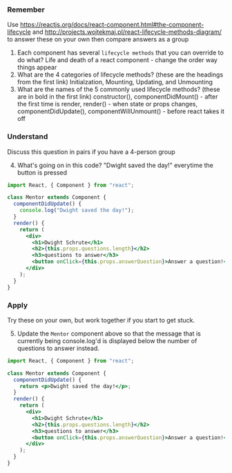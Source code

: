### Remember

Use https://reactjs.org/docs/react-component.html#the-component-lifecycle and http://projects.wojtekmaj.pl/react-lifecycle-methods-diagram/ to answer these on your own then compare answers as a group

1.  Each component has several `lifecycle methods` that you can override to do what?
  Life and death of a react component - change the order way things appear
2.  What are the 4 categories of lifecycle methods? (these are the headings from the first link)
Initialzation, Mounting, Updating, and Unmounting
3.  What are the names of the 5 commonly used lifecycle methods? (these are in bold in the first link)
constructor(), componentDidMount() - after the first time is render, render() - when state or props changes, componentDidUpdate(), componentWillUnmount() - before react takes it off
### Understand

Discuss this question in pairs if you have a 4-person group

4.  What's going on in this code?
"Dwight saved the day!" everytime the button is pressed
```jsx
import React, { Component } from "react";

class Mentor extends Component {
  componentDidUpdate() {
    console.log("Dwight saved the day!");
  }
  render() {
    return (
      <div>
        <h1>Dwight Schrute</h1>
        <h2>{this.props.questions.length}</h2>
        <h3>questions to answer</h3>
        <button onClick={this.props.answerQuestion}>Answer a question!</button>
      </div>
    );
  }
}
```

### Apply

Try these on your own, but work together if you start to get stuck.

5.  Update the `Mentor` component above so that the message that is currently being console.log'd is displayed below the number of questions to answer instead.
```jsx
import React, { Component } from "react";

class Mentor extends Component {
  componentDidUpdate() {
    return <p>Dwight saved the day!</p>;
  }
  render() {
    return (
      <div>
        <h1>Dwight Schrute</h1>
        <h2>{this.props.questions.length}</h2>
        <h3>questions to answer</h3>
        <button onClick={this.props.answerQuestion}>Answer a question!</button>
      </div>
    );
  }
}
```